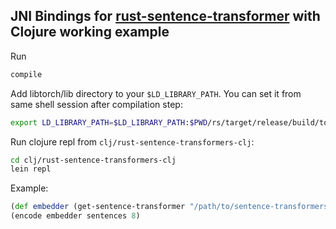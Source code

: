 ## JNI Bindings for [rust-sentence-transformer](https://github.com/mladvladimir/rust-sentence-transformers) with Clojure working example

Run
```bash
compile
```

Add libtorch/lib directory to your `$LD_LIBRARY_PATH`. You can set it from same shell session after compilation step:
```bash
export LD_LIBRARY_PATH=$LD_LIBRARY_PATH:$PWD/rs/target/release/build/torch-sys-0300a6a72f28e2c9/out/libtorch/libtorch/lib/
```

Run clojure repl from `clj/rust-sentence-transformers-clj`:
```bash
cd clj/rust-sentence-transformers-clj
lein repl
```
Example:
```clojure
(def embedder (get-sentence-transformer "/path/to/sentence-transformers-model/bert-base-nli-stsb-mean-tokens", "cpu"))
(encode embedder sentences 8)
```
